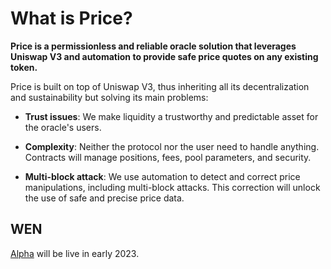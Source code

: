 # What is Price?

**Price is a permissionless and reliable oracle solution that leverages Uniswap V3 and automation to provide safe price quotes on any existing token.**

Price is built on top of Uniswap V3, thus inheriting all its decentralization and sustainability but solving its main problems:

- **Trust issues**: We make liquidity a trustworthy and predictable asset for the oracle's users.

- **Complexity**: Neither the protocol nor the user need to handle anything. Contracts will manage positions, fees, pool parameters, and security.

- **Multi-block attack**: We use automation to detect and correct price manipulations, including multi-block attacks. This correction will unlock the use of safe and precise price data.

## WEN

[Alpha](https://oracles.rip/) will be live in early 2023.

